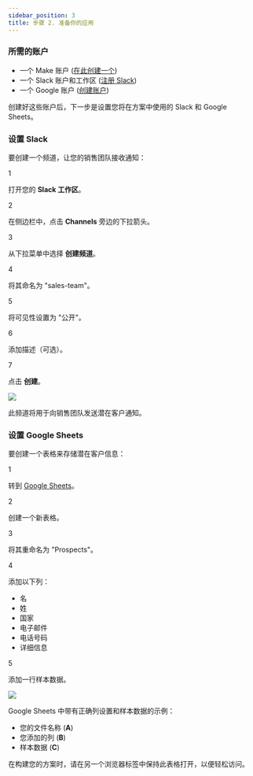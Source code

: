 ```yaml
---
sidebar_position: 3
title: 步骤 2. 准备你的应用
---
```


### 所需的账户[](https://help.make.com/step-2-get-your-apps-ready#fotw3)

- 一个 Make 账户 ([在此创建一个](https://www.make.com/en/register "Create one here"))
- 一个 Slack 账户和工作区 ([注册 Slack](https://slack.com/get-started "Sign up for Slack"))
- 一个 Google 账户 ([创建账户](https://accounts.google.com/signup "Create an account"))

创建好这些账户后，下一步是设置您将在方案中使用的 Slack 和 Google Sheets。

### 设置 Slack [](https://help.make.com/step-2-get-your-apps-ready#mPHLe)

要创建一个频道，让您的销售团队接收通知：

1

打开您的 **Slack 工作区**。

2

在侧边栏中，点击 **Channels** 旁边的下拉箭头。

3

从下拉菜单中选择 **创建频道**。

4

将其命名为 "sales-team"。

5

将可见性设置为 "公开"。

6

添加描述（可选）。

7

点击 **创建**。

![](https://lh7-rt.googleusercontent.com/docsz/AD_4nXdLnIt0wUuirn_gTXnYWegHLbzdolalcOl8x0AEEr5z-d2fiLKv5053g6KOuPTYdRKSJgribSKonwpV4xECZNdfbj9FelQk1nCncwFOjP4KgPhtCmFyPImdpARjByueYaULGfeUS_ZpfEha59JlKtIWIDni?key=_eI7u5_lT4-OHsAicMM6Ag)

此频道将用于向销售团队发送潜在客户通知。

### 设置 Google Sheets [](https://help.make.com/step-2-get-your-apps-ready#lJ6j_)

要创建一个表格来存储潜在客户信息：

1

转到 [Google Sheets](https://sheets.google.com/ "Google Sheets")。

2

创建一个新表格。

3

将其重命名为 "Prospects"。

4

添加以下列：

- 名
- 姓
- 国家
- 电子邮件
- 电话号码
- 详细信息

5

添加一行样本数据。

![](/img/get-started/image_012_d007f119.png)

Google Sheets 中带有正确列设置和样本数据的示例：

- 您的文件名称 (**A**)
- 您添加的列 (**B**)
- 样本数据 (**C**)

在构建您的方案时，请在另一个浏览器标签中保持此表格打开，以便轻松访问。
